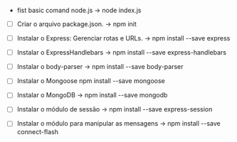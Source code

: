 - fist basic comand node.js -> node index.js

- [ ] Criar o arquivo package.json. 
-> npm init

- [ ] Instalar o Express: Gerenciar rotas e URLs.
-> npm install --save express

- [ ] Instalar o ExpressHandlebars
-> npm install --save express-handlebars

- [ ] Instalar o body-parser
-> npm install --save body-parser

- [ ] Instalar o Mongoose
npm install --save mongoose

- [ ] Instalar o MongoDB
-> npm install --save mongodb

- [ ] Instalar o módulo de sessão
-> npm install --save express-session

- [ ] Instalar o módulo para manipular as mensagens
-> npm install --save connect-flash